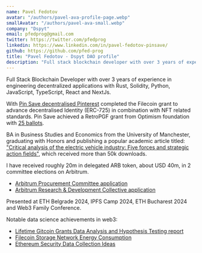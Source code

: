 ```yaml
---
name: Pavel Fedotov
avatar: "/authors/pavel-ava-profile-page.webp"
smallAvatar: "/authors/pavel-ava-small.webp"
company: "Dspyt"
email: pfedprog@gmail.com
twitter: https://twitter.com/pfedprog
linkedin: https://www.linkedin.com/in/pavel-fedotov-pinsave/
github: https://github.com/pfed-prog
title: "Pavel Fedotov - Dspyt DAO profile"
description: "Full stack blockchain developer with over 3 years of experience in Rust, Solidity, Python, JavaScript, React and NextJs."
---
```


Full Stack Blockchain Developer with over 3 years of experience in engineering decentralized applications with Rust, Solidity, Python, JavaScript, TypeScript, React and NextJs.

With [Pin Save decentralised Pinterest](https://pinsave.app/) completed the Filecoin grant to advance decentralised Identity (ERC-725) in combination with NFT related standards. Pin Save achieved a RetroPGF grant from Optimism foundation with [25 ballots](https://vote.optimism.io/retropgf/3/application/0xc613e2a991ce0dbcf8fae1d6128e67543da9710e14831112fba654cc8fe8c389).

BA in Business Studies and Economics from the University of Manchester, graduating with Honors and publishing a popular academic article titled: ["Critical analysis of the electric vehicle industry: Five forces and strategic action fields"](https://doi.org/10.31273/eirj.v10i1.362), which received more than 50k downloads.

I have received roughly 20m in delegated ARB token, about USD 40m, in 2 committee elections on Arbitrum.

- [Arbitrum Procurement Committee application](https://forum.arbitrum.foundation/t/procurement-committee-application-elections-on-snapshot/20536/3)
- [Arbitrum Research & Development Collective application](https://forum.arbitrum.foundation/t/arbitrum-research-development-collective-elections-applications/20805/3)

Presented at ETH Belgrade 2024, IPFS Camp 2024, ETH Bucharest 2024 and Web3 Family Conference.

Notable data science achievements in web3:

- [Lifetime Gitcoin Grants Data Analysis and Hypothesis Testing report](https://gov.gitcoin.co/t/lifetime-gitcoin-grants-data-analysis-and-hypothesis-testing/9595)
- [Filecoin Storage Network Energy Consumption](https://dspyt.com/Filecoin_analysis)
- [Ethereum Security Data Collection Ideas](https://dspyt.com/data_collection_ideas)
